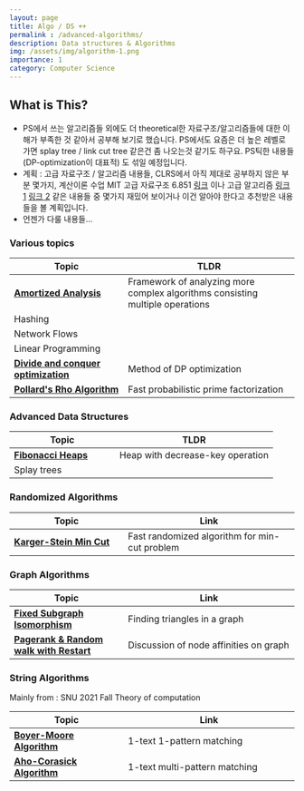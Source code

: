 ```yaml
---
layout: page
title: Algo / DS ++ 
permalink : /advanced-algorithms/
description: Data structures & Algorithms
img: /assets/img/algorithm-1.png
importance: 1
category: Computer Science
---
```



## What is This? 

- PS에서 쓰는 알고리즘들 외에도 더 theoretical한 자료구조/알고리즘들에 대한 이해가 부족한 것 같아서 공부해 보기로 했습니다. PS에서도 요즘은 더 높은 레벨로 가면 splay tree / link cut tree 같은건 좀 나오는것 같기도 하구요.
PS틱한 내용들 (DP-optimization이 대표적) 도 섞일 예정입니다.
- 계획 : 고급 자료구조 / 알고리즘 내용들, CLRS에서 아직 제대로 공부하지 않은 부분 몇가지, 계산이론 수업
  MIT 고급 자료구조 6.851 [링크](https://courses.csail.mit.edu/6.851/fall17/lectures/) 이나 고급 알고리즘 [링크 1](http://people.csail.mit.edu/moitra/854.html) [링크 2](https://ocw.mit.edu/courses/electrical-engineering-and-computer-science/6-854j-advanced-algorithms-fall-2008/) 같은 내용들 중 몇가지 재밌어 보이거나 이건 알아야 한다고 추천받은 내용들을 볼 계획입니다.
- 언젠가 다룰 내용들...

<style>
table th:first-of-type {
    width: 40%;
}
table th:nth-of-type(2) {
    width: 60%;
}

</style>

### Various topics

| **Topic**                                                               | **TLDR**                                                                      |
| ----------------------------------------------------------------------- | ----------------------------------------------------------------------------- |
| [**Amortized Analysis**](/advanced-algorithms/amortized-analysis)       | Framework of analyzing more complex algorithms consisting multiple operations |
| Hashing                                                                 |                                                                               |
| Network Flows                                                           |                                                                               |
| Linear Programming                                                      |                                                                               |
| [**Divide and conquer optimization**](/advanced-algorithms/DP-DnC-Opt/) | Method of DP optimization                                                     |
| [**Pollard's Rho Algorithm**](/advanced-algorithms/Pollards-Rho/)       | Fast probabilistic prime factorization                                        |

### Advanced Data Structures  

| Topic                                                        | **TLDR**                         |
| ------------------------------------------------------------ | -------------------------------- |
| [**Fibonacci Heaps**](/advanced-algorithms/Fibonacci-heaps/) | Heap with decrease-key operation |
| Splay trees                                                  |                                  |

### Randomized Algorithms

| Topic                                                                 | Link                                          |
| --------------------------------------------------------------------- | --------------------------------------------- |
| [**Karger-Stein Min Cut**](/advanced-algorithms/karger-stein-mincut/) | Fast randomized algorithm for min-cut problem |


### Graph Algorithms

| Topic                                                                                  | Link                                   |
| -------------------------------------------------------------------------------------- | -------------------------------------- |
| [**Fixed Subgraph Isomorphism**](/advanced-algorithms/graph-algorithms-lec1/)          | Finding triangles in a graph           |
| [**Pagerank & Random walk with Restart**](/advanced-algorithms/random-walk-on-graphs/) | Discussion of node affinities on graph |

### String Algorithms

Mainly from : SNU 2021 Fall Theory of computation

| Topic                                                                      | Link                          |
| -------------------------------------------------------------------------- | ----------------------------- |
| [**Boyer-Moore Algorithm**](/advanced-algorithms/boyer-moore-algorithm/)   | 1-text 1-pattern matching     |
| [**Aho-Corasick Algorithm**](/advanced-algorithms/aho-corasick-algorithm/) | 1-text multi-pattern matching |

